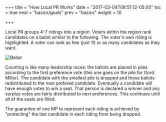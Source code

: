 +++
title = "How Local PR Works"
date = "2017-03-04T08:51:12-05:00"
toc = true
next = "basics/goals"
prev = "basics"
weight = 10

+++

Local PR groups 4-7 ridings into a region.  Voters within the region rank candidates
on a ballot similar to the following.  The voter's own riding is highlighted.  A voter
can rank as few (just 1!) or as many candidates as they want.

![Ballot](/static/ballot-general.png)

Counting is like many leadership races:  the ballots are placed in piles according 
to the first preference vote (this one goes on the pile for Gord Miller).  The
candidate with the smallest pile is dropped and those ballots redistributed to 
the next prefered candidate.  Eventually a candidate will have enough votes to 
win a seat.  That person is declared a winner and any surplus votes are fairly distributed
to next preferences.  This continues until all of the seats are filled.

The guarantee of one MP to represent each riding is achieved by "protecting" the
last candidate in each riding from being dropped.